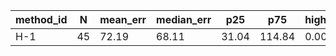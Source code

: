 | method_id | N | mean_err | median_err | p25 | p75 | high_pct | med_pct | low_pct | success_rate | mean_latency | token_total | token_cost | google_calls | google_cost | fixed_human_cost |
|---|---|---|---|---|---|---|---|---|---|---|---|---|---|---|---|
| H-1 | 45 | 72.19 | 68.11 | 31.04 | 114.84 | 0.00 | 4.44 | 95.56 | 100.00 | 0.00 | 0 | 0 | 0 | 0.00 | 140.00 |